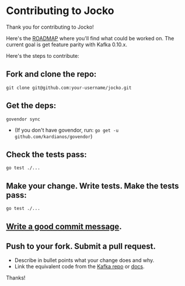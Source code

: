 # Contributing to Jocko

Thank you for contributing to Jocko!

Here's the [ROADMAP](https://github.com/travisjeffery/jocko/issues/1) where you'll find what could be worked on. The current goal is get feature parity with Kafka 0.10.x.

Here's the steps to contribute:

## Fork and clone the repo:

```
git clone git@github.com:your-username/jocko.git
```

## Get the deps:

```
govendor sync
```

- (If you don't have govendor, run: `go get -u github.com/kardianos/govendor`)


## Check the tests pass:

```
go test ./...
```

## Make your change. Write tests. Make the tests pass:

``` 
go test ./...
```

## [Write a good commit message](http://tbaggery.com/2008/04/19/a-note-about-git-commit-messages.html).

## Push to your fork. Submit a pull request.

- Describe in bullet points what your change does and why.
- Link the equivalent code from the [Kafka repo](https://github.com/apache/kafka) or [docs](https://kafka.apache.org/documentation).

Thanks!
